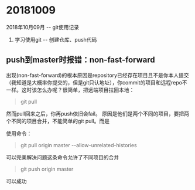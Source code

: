 # 20181009
2018年10月09月 -- git使用记录

1. 学习使用git -- 创建仓库、push代码

## push到master时报错：non-fast-forward

出现(non-fast-forward)的根本原因是repository已经存在项目且不是你本人提交（我知道是大概率你提交的，但是git只认地址），你commit的项目和远程repo不一样。这时该怎么办呢？很简单，把远端项目拉回本地：

>git pull

然而pull回来之后，你再push依旧会fail。
原因是他们是两个不同的项目，要把两个不同的项目合并，不能简单的git pull。而是

使用命令：
>git pull origin master --allow-unrelated-histories

可以完美解决问题这条命令允许了不同项目的合并

>git push origin master

可以成功
